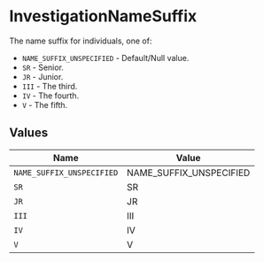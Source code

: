 # InvestigationNameSuffix

The name suffix for individuals, one of:
- `NAME_SUFFIX_UNSPECIFIED` - Default/Null value.
- `SR` - Senior.
- `JR` - Junior.
- `III` - The third.
- `IV` - The fourth.
- `V` - The fifth.


## Values

| Name                      | Value                     |
| ------------------------- | ------------------------- |
| `NAME_SUFFIX_UNSPECIFIED` | NAME_SUFFIX_UNSPECIFIED   |
| `SR`                      | SR                        |
| `JR`                      | JR                        |
| `III`                     | III                       |
| `IV`                      | IV                        |
| `V`                       | V                         |